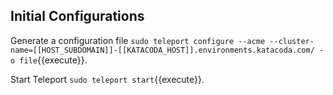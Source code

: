 
## Initial Configurations


Generate a configuration file
`sudo teleport configure --acme --cluster-name=[[HOST_SUBDOMAIN]]-[[KATACODA_HOST]].environments.katacoda.com/ -o file`{{execute}}.


Start Teleport
`sudo teleport start`{{execute}}.
